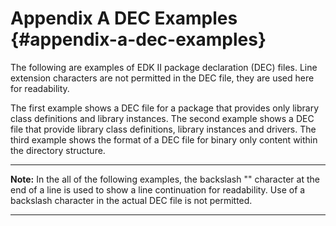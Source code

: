 <!--- @file
  Appendix A DEC Examples

  Copyright (c) 2007-2017, Intel Corporation. All rights reserved.<BR>

  Redistribution and use in source (original document form) and 'compiled'
  forms (converted to PDF, epub, HTML and other formats) with or without
  modification, are permitted provided that the following conditions are met:

  1) Redistributions of source code (original document form) must retain the
     above copyright notice, this list of conditions and the following
     disclaimer as the first lines of this file unmodified.

  2) Redistributions in compiled form (transformed to other DTDs, converted to
     PDF, epub, HTML and other formats) must reproduce the above copyright
     notice, this list of conditions and the following disclaimer in the
     documentation and/or other materials provided with the distribution.

  THIS DOCUMENTATION IS PROVIDED BY TIANOCORE PROJECT "AS IS" AND ANY EXPRESS OR
  IMPLIED WARRANTIES, INCLUDING, BUT NOT LIMITED TO, THE IMPLIED WARRANTIES OF
  MERCHANTABILITY AND FITNESS FOR A PARTICULAR PURPOSE ARE DISCLAIMED. IN NO
  EVENT SHALL TIANOCORE PROJECT  BE LIABLE FOR ANY DIRECT, INDIRECT, INCIDENTAL,
  SPECIAL, EXEMPLARY, OR CONSEQUENTIAL DAMAGES (INCLUDING, BUT NOT LIMITED TO,
  PROCUREMENT OF SUBSTITUTE GOODS OR SERVICES; LOSS OF USE, DATA, OR PROFITS;
  OR BUSINESS INTERRUPTION) HOWEVER CAUSED AND ON ANY THEORY OF LIABILITY,
  WHETHER IN CONTRACT, STRICT LIABILITY, OR TORT (INCLUDING NEGLIGENCE OR
  OTHERWISE) ARISING IN ANY WAY OUT OF THE USE OF THIS DOCUMENTATION, EVEN IF
  ADVISED OF THE POSSIBILITY OF SUCH DAMAGE.

-->

# Appendix A DEC Examples {#appendix-a-dec-examples}

The following are examples of EDK II package declaration (DEC) files. Line
extension characters are not permitted in the DEC file, they are used here for
readability.

The first example shows a DEC file for a package that provides only library
class definitions and library instances. The second example shows a DEC file
that provide library class definitions, library instances and drivers. The
third example shows the format of a DEC file for binary only content within the
directory structure.

**********
**Note:** In the all of the following examples, the backslash "\" character at
the end of a line is used to show a line continuation for readability. Use of a
backslash character in the actual DEC file is not permitted.
**********

